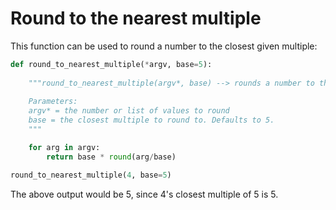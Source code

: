 # Round to the nearest multiple

This function can be used to round a number to the closest given multiple:

```python
def round_to_nearest_multiple(*argv, base=5):
    
    """round_to_nearest_multiple(argv*, base) --> rounds a number to the closest base given
    
    Parameters:
    argv* = the number or list of values to round
    base = the closest multiple to round to. Defaults to 5.
    """

    for arg in argv:
        return base * round(arg/base)

round_to_nearest_multiple(4, base=5)
```

The above output would be 5, since 4's closest multiple of 5 is 5.
